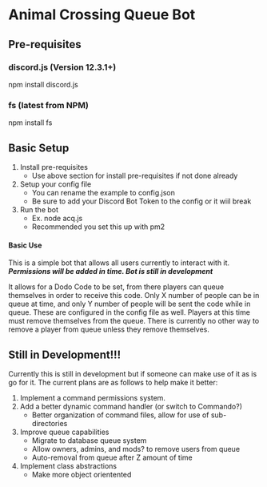 # Animal Crossing Queue Bot 

## Pre-requisites 

### discord.js (Version 12.3.1+)
npm install discord.js 

### fs (latest from NPM)
npm install fs 

## Basic Setup 

1) Install pre-requisites 
    - Use above section for install pre-requisites if not done already
1) Setup your config file 
    - You can rename the example to config.json
    - Be sure to add your Discord Bot Token to the config or it wiil break
1) Run the bot 
    - Ex. node acq.js 
    - Recommended you set this up with pm2


#### Basic Use 

This is a simple bot that allows all users currently to interact with it. ***Permissions will be added in time. Bot is still in development*** 

It allows for a Dodo Code to be set, from there players can queue themselves in order to receive this code. Only X number of people can be in queue at time, and only Y number of people will be sent the code while in queue. These are configured in the config file as well. Players at this time must remove themselves from the queue. There is currently no other way to remove a player from queue unless they remove themselves. 



## Still in Development!!! 

Currently this is still in development but if someone can make use of it as is go for it. The current plans are as follows to help make it better: 

1) Implement a command permissions system. 
1) Add a better dynamic command handler (or switch to Commando?)
    - Better organization of command files, allow for use of sub-directories 
1) Improve queue capabilities 
    - Migrate to database queue system 
    - Allow owners, admins, and mods? to remove users from queue
    - Auto-removal from queue after Z amount of time 
1) Implement class abstractions 
    - Make more object orientented 
